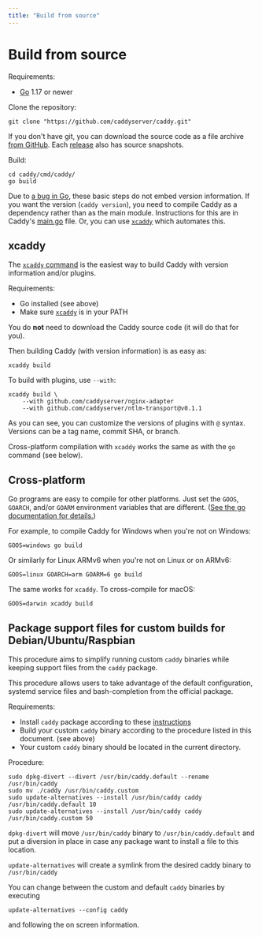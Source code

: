 ```yaml
---
title: "Build from source"
---
```


# Build from source

Requirements:

- [Go](https://golang.org/doc/install) 1.17 or newer

Clone the repository:

<pre><code class="cmd bash">git clone "https://github.com/caddyserver/caddy.git"</code></pre>

If you don't have git, you can download the source code as a file archive [from GitHub](https://github.com/caddyserver/caddy). Each [release](https://github.com/caddyserver/caddy/releases) also has source snapshots.

Build:

<pre><code class="cmd"><span class="bash">cd caddy/cmd/caddy/</span>
<span class="bash">go build</span></code></pre>


<aside class="tip">

Due to [a bug in Go](https://github.com/golang/go/issues/29228), these basic steps do not embed version information. If you want the version (`caddy version`), you need to compile Caddy as a dependency rather than as the main module. Instructions for this are in Caddy's [main.go](https://github.com/caddyserver/caddy/blob/master/cmd/caddy/main.go) file. Or, you can use [`xcaddy`](#xcaddy) which automates this.

</aside>


## xcaddy

The [`xcaddy` command](https://github.com/caddyserver/xcaddy) is the easiest way to build Caddy with version information and/or plugins.

Requirements:

- Go installed (see above)
- Make sure [`xcaddy`](https://github.com/caddyserver/xcaddy/releases) is in your PATH

You do **not** need to download the Caddy source code (it will do that for you).

Then building Caddy (with version information) is as easy as:

<pre><code class="cmd bash">xcaddy build</code></pre>

To build with plugins, use `--with`:

<pre><code class="cmd bash">xcaddy build \
    --with github.com/caddyserver/nginx-adapter
	--with github.com/caddyserver/ntlm-transport@v0.1.1</code></pre>

As you can see, you can customize the versions of plugins with `@` syntax. Versions can be a tag name, commit SHA, or branch.

Cross-platform compilation with `xcaddy` works the same as with the `go` command (see below).


## Cross-platform

Go programs are easy to compile for other platforms. Just set the `GOOS`, `GOARCH`, and/or `GOARM` environment variables that are different. ([See the go documentation for details.](https://golang.org/doc/install/source#environment))

For example, to compile Caddy for Windows when you're not on Windows:

<pre><code class="cmd bash">GOOS=windows go build</code></pre>

Or similarly for Linux ARMv6 when you're not on Linux or on ARMv6:

<pre><code class="cmd bash">GOOS=linux GOARCH=arm GOARM=6 go build</code></pre>

The same works for `xcaddy`. To cross-compile for macOS:

<pre><code class="cmd bash">GOOS=darwin xcaddy build</code></pre>

## Package support files for custom builds for Debian/Ubuntu/Raspbian

This procedure aims to simplify running custom `caddy` binaries while keeping support files from the `caddy` package.

This procedure allows users to take advantage of the default configuration, systemd service files and bash-completion from the official package.

Requirements:
- Install `caddy` package according to these [instructions](https://caddyserver.com/docs/install#debian-ubuntu-raspbian)
- Build your custom `caddy` binary according to the procedure listed in this document. (see above)
- Your custom `caddy` binary should be located in the current directory.

Procedure:
<pre><code class="cmd"><span class="bash">sudo dpkg-divert --divert /usr/bin/caddy.default --rename /usr/bin/caddy</span>
<span class="bash">sudo mv ./caddy /usr/bin/caddy.custom</span>
<span class="bash">sudo update-alternatives --install /usr/bin/caddy caddy /usr/bin/caddy.default 10</span>
<span class="bash">sudo update-alternatives --install /usr/bin/caddy caddy /usr/bin/caddy.custom 50</span>
</code></pre>


`dpkg-divert` will move `/usr/bin/caddy` binary to `/usr/bin/caddy.default` and put a diversion in place in case any package want to install a file to this location.

`update-alternatives` will create a symlink from the desired caddy binary to `/usr/bin/caddy`

You can change between the custom and default `caddy` binaries by executing
<pre><code class="cmd bash">update-alternatives --config caddy</code></pre>
and following the on screen information.
